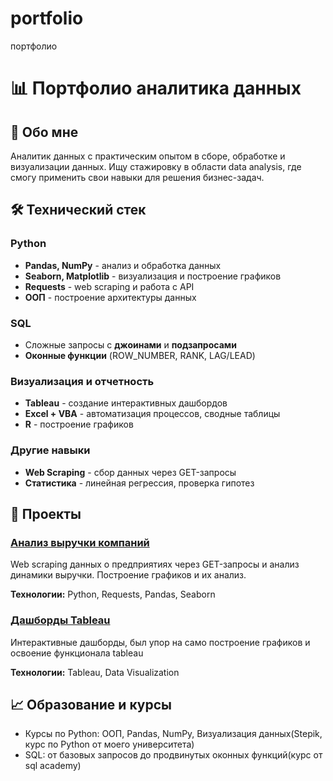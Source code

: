 # portfolio
портфолио
# 📊 Портфолио аналитика данных

## 👋 Обо мне
Аналитик данных с практическим опытом в сборе, обработке и визуализации данных. Ищу стажировку в области data analysis, где смогу применить свои навыки для решения бизнес-задач.

## 🛠 Технический стек
### **Python**
- **Pandas, NumPy** - анализ и обработка данных
- **Seaborn, Matplotlib** - визуализация и построение графиков
- **Requests** - web scraping и работа с API
- **ООП** - построение архитектуры данных

### **SQL**
- Сложные запросы с **джоинами** и **подзапросами**
- **Оконные функции** (ROW_NUMBER, RANK, LAG/LEAD)

### **Визуализация и отчетность**
- **Tableau** - создание интерактивных дашбордов
- **Excel + VBA** - автоматизация процессов, сводные таблицы
- **R** - построение графиков

### **Другие навыки**
- **Web Scraping** - сбор данных через GET-запросы
- **Статистика** - линейная регрессия, проверка гипотез

## 📁 Проекты

### [Анализ выручки компаний](web-scraping-analysis/)
Web scraping данных о предприятиях через GET-запросы и анализ динамики выручки. Построение графиков и их анализ.

**Технологии:** Python, Requests, Pandas, Seaborn

### [Дашборды Tableau](tableau-dashboards/)
Интерактивные дашборды, был упор на само построение графиков и освоение функционала tableau

**Технологии:** Tableau, Data Visualization

## 📈 Образование и курсы
- Курсы по Python: ООП, Pandas, NumPy, Визуализация данных(Stepik, курс по Python от моего университета)
- SQL: от базовых запросов до продвинутых оконных функций(курс от sql academy)
